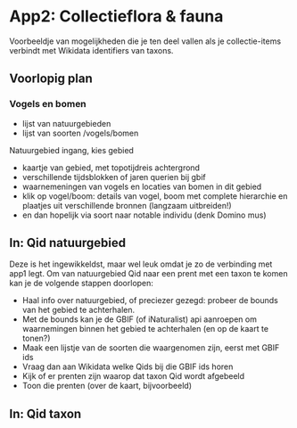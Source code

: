 # App2: Collectieflora & fauna

Voorbeeldje van mogelijkheden die je ten deel vallen als je collectie-items verbindt met Wikidata identifiers van taxons.

## Voorlopig plan
### Vogels en bomen

* lijst van natuurgebieden
* lijst van soorten /vogels/bomen

Natuurgebied ingang, kies gebied
* kaartje van gebied, met topotijdreis achtergrond
* verschillende tijdsblokken of jaren querien bij gbif
* waarnemeningen van vogels en locaties van bomen in dit gebied
* klik op vogel/boom: details van vogel, boom met complete hierarchie en plaatjes uit verschillende bronnen (langzaam uitbreiden!)
* en dan hopelijk via soort naar notable individu
  (denk Domino mus)


## In: Qid natuurgebied

Deze is het ingewikkeldst, maar wel leuk omdat je zo de verbinding met app1 legt. Om van natuurgebied Qid naar een prent met een taxon te komen kan je de volgende stappen doorlopen:

- Haal info over natuurgebied, of preciezer gezegd: probeer de bounds van het gebied te achterhalen.
- Met de bounds kan je de GBIF (of iNaturalist) api aanroepen om waarnemingen binnen het gebied te achterhalen (en op de kaart te tonen?)
- Maak een lijstje van de soorten die waargenomen zijn, eerst met GBIF ids
- Vraag dan aan Wikidata welke Qids bij die GBIF ids horen
- Kijk of er prenten zijn waarop dat taxon Qid wordt afgebeeld
- Toon die prenten (over de kaart, bijvoorbeeld)


## In: Qid taxon